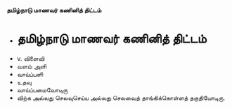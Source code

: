 **தமிழ்நாடு மாணவர் கணினித் திட்டம்**
- # தமிழ்நாடு மாணவர் கணினித் திட்டம்
- v. விளைவி
- வளம் அளி
- வாய்ப்பளி
- உதவு
- வாய்ப்பமைவோடிரு
- விற்க அல்லது செலவுசெய்ய அல்லது செலவைத் தாங்கிக்கொள்ளத் தகுதியோடிரு.

